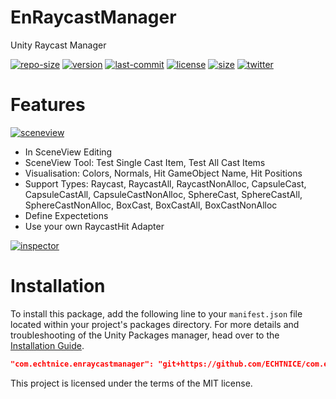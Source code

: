 # EnRaycastManager
Unity Raycast Manager

<!--- [![license](https://img.shields.io/github/license/echtnice/EnRaycastManager?style=for-the-badge)](./LICENSE) -->
[![repo-size](https://img.shields.io/github/repo-size/echtnice/EnRaycastManager?label=File%20size&style=for-the-badge)]()
[![version](https://img.shields.io/github/package-json/v/echtnice/EnRaycastManager?style=for-the-badge)]()
[![last-commit](https://img.shields.io/github/last-commit/echtnice/EnRaycastManager?style=for-the-badge)]()
[![license](https://img.shields.io/badge/LICENSE-MIT-brightbreen?style=for-the-badge)](./LICENSE)
[![size](https://img.shields.io/github/package-json/keywords/echtnice/EnRaycastManager?style=for-the-badge)]()
[![twitter](https://img.shields.io/twitter/follow/echtnice?style=for-the-badge)]()

# Features
[![sceneview](https://media.githubusercontent.com/media/ECHTNICE/EnRaycastManager/main/Documentation~/sceneview.enraycastmanager.png)]()

- In SceneView Editing
- SceneView Tool: Test Single Cast Item, Test All Cast Items
- Visualisation: Colors, Normals, Hit GameObject Name, Hit Positions
- Support Types: 
        Raycast,
        RaycastAll,
        RaycastNonAlloc,
        CapsuleCast,
        CapsuleCastAll,
        CapsuleCastNonAlloc,
        SphereCast,
        SphereCastAll,
        SphereCastNonAlloc,
        BoxCast,
        BoxCastAll,
        BoxCastNonAlloc
- Define Expectetions
- Use your own RaycastHit Adapter

[![inspector](https://media.githubusercontent.com/media/ECHTNICE/EnRaycastManager/main/Documentation~/enraycastmanager.inspector.png)]()


# Installation

To install this package, add the following line to your `manifest.json` file located within your project's packages directory. For more details and troubleshooting of the Unity Packages manager, head over to the [Installation Guide](https://github.com/unity-packages/installation).

```json
"com.echtnice.enraycastmanager": "git+https://github.com/ECHTNICE/com.echtnice.enraycastmanager"
```


This project is licensed under the terms of the MIT license.
